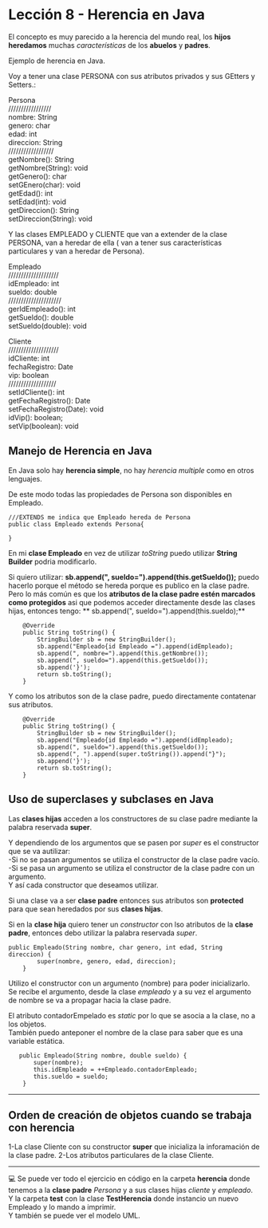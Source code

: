 # Lección 8 - Herencia en Java

El concepto es muy parecido a la herencia del mundo real, los **hijos** **heredamos** muchas *características* de los  **abuelos** y **padres**. <br>

Ejemplo de herencia en Java.

Voy a tener una clase PERSONA con sus atributos privados y sus GEtters y Setters.: <br>

Persona <br>
/////////////////<br>
nombre: String<br>
genero: char<br>
edad: int<br>
direccion: String<br>
//////////////////<br>
getNombre(): String<br>
getNombre(String): void<br>
getGenero(): char<br>
setGEnero(char): void<br>
getEdad(): int<br>
setEdad(int): void<br>
getDireccion(): String<br>
setDireccion(String): void<br>

Y las clases EMPLEADO y CLIENTE que van a extender de la clase PERSONA, van a heredar de ella ( van a tener sus características particulares y van a heredar de Persona). <br>

Empleado<br>
////////////////////<br>
idEmpleado: int<br>
sueldo: double<br>
/////////////////////<br>
gerIdEmpleado(): int<br>
getSueldo(): double<br>
setSueldo(double): void<br>

Cliente<br>
////////////////////<br>
idCliente: int<br>
fechaRegistro: Date<br>
vip: boolean<br>
///////////////////<br>
setIdCliente(): int<br>
getFechaRegistro(): Date<br>
setFechaRegistro(Date): void<br>
idVip(): boolean;<br>
setVip(boolean): void<br>




## Manejo de Herencia en Java

En Java solo hay **herencia simple**, no hay *herencia multiple* como en otros lenguajes. <br>

De este modo todas las propiedades de Persona son disponibles en Empleado. <br>

```
///EXTENDS me indica que Empleado hereda de Persona
public class Empleado extends Persona{

}
```

En mi **clase Empleado** en vez de utilizar *toString* puedo utilizar **String Builder** podria modificarlo. <br>

Si quiero utilizar:  **sb.append(", sueldo=").append(this.getSueldo());** puedo hacerlo porque el método se hereda porque es publico en la clase padre. <br>
Pero lo más común es que los **atributos de la clase padre estén marcados como protegidos** asi que podemos acceder directamente desde las clases hijas, entonces tengo: **  sb.append(", sueldo=").append(this.sueldo);**

```
    @Override
    public String toString() {
        StringBuilder sb = new StringBuilder();
        sb.append("Empleado{id Empleado =").append(idEmpleado);
        sb.append(", nombre=").append(this.getNombre());
        sb.append(", sueldo=").append(this.getSueldo());
        sb.append('}');
        return sb.toString();
    }
```

Y como los atributos son de la clase padre, puedo directamente contatenar sus atributos. <br>

```
    @Override
    public String toString() {
        StringBuilder sb = new StringBuilder();
        sb.append("Empleado{id Empleado =").append(idEmpleado);
        sb.append(", sueldo=").append(this.getSueldo());
        sb.append(", ").append(super.toString()).append("}");
        sb.append('}');
        return sb.toString();
    }
```

## Uso de superclases y subclases en Java

Las **clases hijas** acceden a los constructores de su clase padre mediante la palabra reservada **super**. <br>

Y dependiendo de los argumentos que se pasen por *super* es el constructor que se va autilizar: <br>
-Si no se pasan argumentos se utiliza el constructor de la clase padre vacío. <br>
-Si se pasa un argumento se utiliza el constructor de la clase padre con un argumento. <br>
Y así cada constructor que deseamos utilizar. <br>

Si una clase va a ser **clase padre** entonces sus atributos son **protected** para que sean heredados por sus **clases hijas**. <br>


Si en la **clase hija** quiero tener un *constructor* con lso atributos de la **clase padre**, entonces debo utilizar la palabra reservada *super*.

```
public Empleado(String nombre, char genero, int edad, String direccion) {
        super(nombre, genero, edad, direccion);
    }
```

Utilizo el constructor con un argumento (nombre) para poder inicializarlo. Se recibe el argumento, desde la clase *empleado* y a su vez el argumento de nombre se va a propagar hacia la clase padre.<br>

El atributo contadorEmpelado es *static* por lo que se asocia a la clase, no a los objetos. <br>
También puedo anteponer el nombre de la clase para saber que es una variable estática. <br> 
```
   public Empleado(String nombre, double sueldo) {
       super(nombre);
       this.idEmpleado = ++Empleado.contadorEmpleado; 
       this.sueldo = sueldo;
    }
```

---

## Orden de creación de objetos cuando se trabaja con herencia


1-La clase Cliente con su constructor **super** que inicializa la inforamación de la clase padre.
2-Los atributos particulares de la clase Cliente. <br>

---

💻 Se puede ver todo el ejercicio en código en la carpeta **herencia** donde tenemos a la **clase padre** *Persona* y a sus clases hijas *cliente* y *empleado*. <br>
Y la carpeta **test** con la clase **TestHerencia** donde instancio un nuevo Empleado y lo mando a imprimir. <br>
Y también se puede ver el modelo UML. <br>

